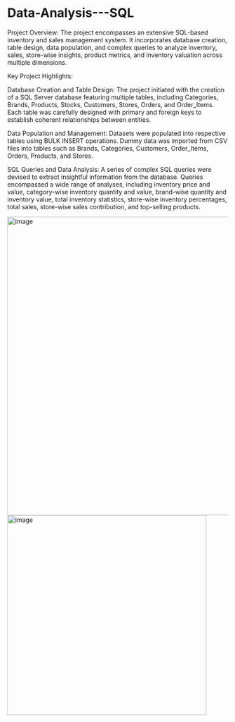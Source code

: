 # Data-Analysis---SQL

Project Overview:
The project encompasses an extensive SQL-based inventory and sales management system. It incorporates database creation, 
table design, data population, and complex queries to analyze inventory, sales, store-wise insights, product metrics, and inventory valuation across multiple dimensions.

Key Project Highlights:

Database Creation and Table Design:
The project initiated with the creation of a SQL Server database featuring multiple tables, including Categories, Brands, Products, Stocks, 
Customers, Stores, Orders, and Order_Items. Each table was carefully designed with primary and foreign keys to establish coherent relationships between entities.

Data Population and Management:
Datasets were populated into respective tables using BULK INSERT operations. Dummy data was imported from CSV files into tables such as Brands, 
Categories, Customers, Order_Items, Orders, Products, and Stores.

SQL Queries and Data Analysis:
A series of complex SQL queries were devised to extract insightful information from the database. 
Queries encompassed a wide range of analyses, including inventory price and value, category-wise inventory quantity and value, 
brand-wise quantity and inventory value, total inventory statistics, store-wise inventory percentages, total sales, store-wise sales contribution, and top-selling products.

<img width="678" alt="image" src="https://github.com/Sagarlimbachiya1993/Data-Analysis---SQL/assets/106364353/13750a68-d4a4-467c-b00a-a09644fdbcc1">
<img width="454" alt="image" src="https://github.com/Sagarlimbachiya1993/Data-Analysis---SQL/assets/106364353/1e98a14f-8526-40b3-b350-a78cd4bc1da0">

